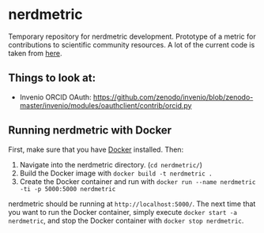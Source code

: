 # nerdmetric
Temporary repository for nerdmetric development.
Prototype of a metric for contributions to scientific community resources.
A lot of the current code is taken from [here](https://github.com/nih-fmrif/mriqcwebapi).


## Things to look at:
- Invenio ORCID OAuth: https://github.com/zenodo/invenio/blob/zenodo-master/invenio/modules/oauthclient/contrib/orcid.py



## Running nerdmetric with Docker

First, make sure that you have [Docker](https://docs.docker.com/engine/installation/) installed. Then:  
1) Navigate into the nerdmetric directory. (`cd nerdmetric/`)
2) Build the Docker image with `docker build -t nerdmetric .`
3) Create the Docker container and run with `docker run --name nerdmetric -ti -p 5000:5000 nerdmetric`

nerdmetric should be running at `http://localhost:5000/`. The next time that you want to run the Docker container, simply execute `docker start -a nerdmetric`, and stop the Docker container with `docker stop nerdmetric`.
